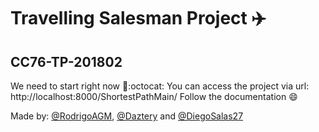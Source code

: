 # Travelling Salesman Project :airplane:

## CC76-TP-201802

We need to start right now :tada::octocat:
You can access the project via url: http://localhost:8000/ShortestPathMain/
Follow the documentation :smile:

Made by: [@RodrigoAGM](https://github.com/RodrigoAGM), [@Daztery](https://github.com/Daztery) and [@DiegoSalas27](https://github.com/DiegoSalas27)
